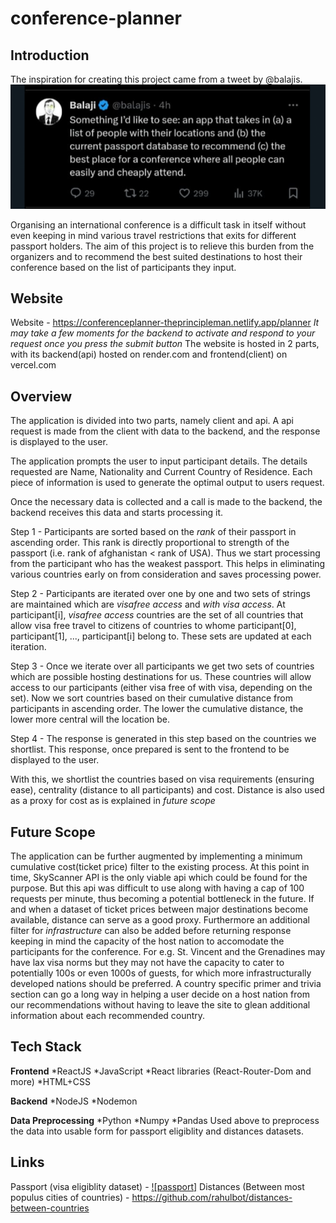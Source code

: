 # conference-planner

## Introduction
The inspiration for creating this project came from a tweet by @balajis.
![tweet](https://github.com/ThePrincipleMan/conference-planner/blob/main/image.png)

Organising an international conference is a difficult task in itself without even keeping in mind various travel restrictions that exits for different passport holders.
The aim of this project is to relieve this burden from the organizers and to recommend the best suited destinations to host their conference based on the list of participants they input.

## Website

Website - https://conferenceplanner-theprincipleman.netlify.app/planner
*It may take a few moments for the backend to activate and respond to your request once you press the submit button*
The website is hosted in 2 parts, with its backend(api) hosted on render.com and frontend(client) on vercel.com

## Overview
The application is divided into two parts, namely client and api. A api request is made from the client with data to the backend, and the response is displayed to the user.

The application prompts the user to input participant details. The details requested are Name, Nationality and Current Country of Residence.
Each piece of information is used to generate the optimal output to users request.

Once the necessary data is collected and a call is made to the backend, the backend receives this data and starts processing it.

Step 1 - 
Participants are sorted based on the *rank* of their passport in ascending order. This rank is directly proportional to strength of the passport (i.e. rank of afghanistan < rank of USA). Thus we start processing from the participant who has the weakest passport. This helps in eliminating various countries early on from consideration and saves processing power.

Step 2 - 
Participants are iterated over one by one and two sets of strings are maintained which are *visafree access* and *with visa access*.
At participant[i], *visafree access* countries are the set of all countries that allow visa free travel to citizens of countries to whome participant[0], participant[1], ..., participant[i] belong to. These sets are updated at each iteration.

Step 3 - 
Once we iterate over all participants we get two sets of countries which are possible hosting destinations for us. These countries will allow access to our participants (either visa free of with visa, depending on the set). Now we sort countries based on their cumulative distance from participants in ascending order. The lower the cumulative distance, the lower more central will the location be.

Step 4 - 
The response is generated in this step based on the countries we shortlist. This response, once prepared is sent to the frontend to be displayed to the user.

With this, we shortlist the countries based on visa requirements (ensuring ease), centrality (distance to all participants) and cost.
Distance is also used as a proxy for cost as is explained in *future scope*

## Future Scope
The application can be further augmented by implementing a minimum cumulative cost(ticket price) filter to the existing process. At this point in time, SkyScanner API is the only viable api which could be found for the purpose. But this api was difficult to use along with having a cap of 100 requests per minute, thus becoming a potential bottleneck in the future. If and when a dataset of ticket prices between major destinations become available, distance can serve as a good proxy.
Furthermore an additional filter for *infrastructure* can also be added before returning response keeping in mind the capacity of the host nation to accomodate the participants for the conference. For e.g. St. Vincent and the Grenadines may have lax visa norms but they may not have the capacity to cater to potentially 100s or even 1000s of guests, for which more infrastructurally developed nations should be preferred.
A country specific primer and trivia section can go a long way in helping a user decide on a host nation from our recommendations without having to leave the site to glean additional information about each recommended country.

## Tech Stack 

**Frontend**
*ReactJS
*JavaScript
*React libraries (React-Router-Dom and more)
*HTML+CSS

**Backend**
*NodeJS
*Nodemon

**Data Preprocessing**
*Python
*Numpy
*Pandas
Used above to preprocess the data into usable form for passport eligiblity and distances datasets.

## Links
Passport (visa eligiblity dataset) - [![passport]](https://github.com/ilyankou/passport-index-dataset)
Distances (Between most populus cities of countries) - https://github.com/rahulbot/distances-between-countries

